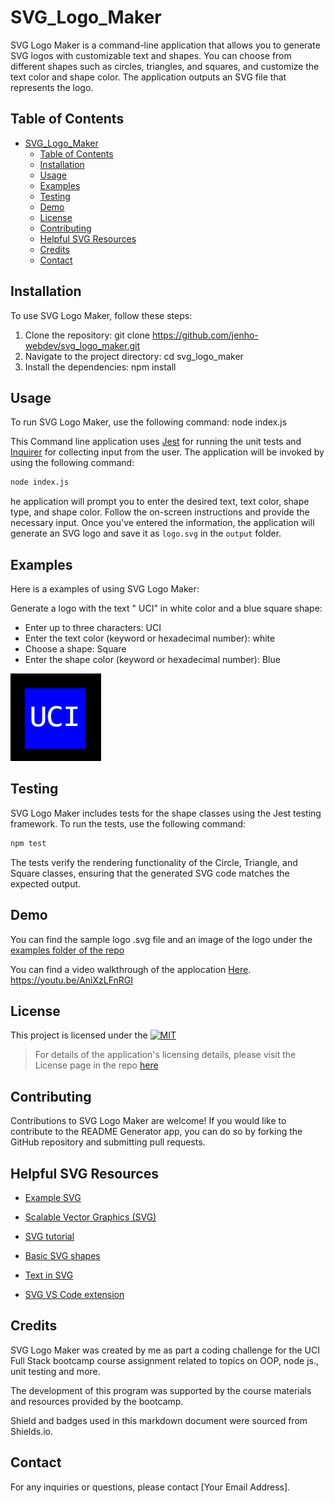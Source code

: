 # SVG_Logo_Maker

SVG Logo Maker is a command-line application that allows you to generate SVG logos with customizable text and shapes. You can choose from different shapes such as circles, triangles, and squares, and customize the text color and shape color. The application outputs an SVG file that represents the logo.

## Table of Contents

- [SVG\_Logo\_Maker](#svg_logo_maker)
  - [Table of Contents](#table-of-contents)
  - [Installation](#installation)
  - [Usage](#usage)
  - [Examples](#examples)
  - [Testing](#testing)
  - [Demo](#demo)
  - [License](#license)
  - [Contributing](#contributing)
  - [Helpful SVG Resources](#helpful-svg-resources)
  - [Credits](#credits)
  - [Contact](#contact)

## Installation

To use SVG Logo Maker, follow these steps:

1. Clone the repository: git clone <https://github.com/jenho-webdev/svg_logo_maker.git>
2. Navigate to the project directory: cd svg_logo_maker
3. Install the dependencies: npm install

## Usage

To run SVG Logo Maker, use the following command:
node index.js

This Command line application uses [Jest](https://www.npmjs.com/package/jest) for running the unit tests and [Inquirer](https://www.npmjs.com/package/inquirer/v/8.2.4) for collecting input from the user. The application will be invoked by using the following command:

```bash
node index.js
```

he application will prompt you to enter the desired text, text color, shape type, and shape color. Follow the on-screen instructions and provide the necessary input. Once you've entered the information, the application will generate an SVG logo and save it as `logo.svg` in the `output` folder.

## Examples

Here is a examples of using SVG Logo Maker:

Generate a logo with the text " UCI" in white color and a blue square shape:

- Enter up to three characters: UCI
- Enter the text color (keyword or hexadecimal number): white
- Choose a shape: Square
- Enter the shape color (keyword or hexadecimal number): Blue

![sample logo](examples/UCI_TXT_WHITE_SQ_BLUE_SVG_LOGO.png)

## Testing

SVG Logo Maker includes tests for the shape classes using the Jest testing framework. To run the tests, use the following command:

```bash
npm test
```

The tests verify the rendering functionality of the Circle, Triangle, and Square classes, ensuring that the generated SVG code matches the expected output.

## Demo

You can find the sample logo .svg file and an image of the logo under the [examples folder of the repo](./examples/)

You can find a video walkthrough of the applocation [Here](https://youtu.be/AniXzLFnRGI).
<https://youtu.be/AniXzLFnRGI>

## License

This project is licensed under the [![MIT](https://img.shields.io/badge/License-MIT-lightgrey.svg)](https://github.com/jenho-webdev/svg_logo_maker/blob/main/LICENSE)

> For details of the application's licensing details, please visit the License page in the repo [here](https://github.com/jenho-webdev/svg_logo_maker/blob/main/LICENSE)

## Contributing

Contributions to SVG Logo Maker are welcome! If you would like to contribute to the README Generator app, you can do so by forking the GitHub repository and submitting pull requests.

## Helpful SVG Resources

- [Example SVG](https://static.fullstack-bootcamp.com/fullstack-ground/module-10/circle.svg)

- [Scalable Vector Graphics (SVG)](https://en.wikipedia.org/wiki/Scalable_Vector_Graphics)

- [SVG tutorial](https://developer.mozilla.org/en-US/docs/Web/SVG/Tutorial)
- [Basic SVG shapes](https://developer.mozilla.org/en-US/docs/Web/SVG/Tutorial/Basic_Shapes)

- [Text in SVG](https://developer.mozilla.org/en-US/docs/Web/SVG/Tutorial/Texts)

- [SVG VS Code extension](https://marketplace.visualstudio.com/items?itemName=jock.svg)

## Credits

SVG Logo Maker was created by me as part a coding challenge for the UCI Full Stack bootcamp course assignment related to topics on OOP, node js., unit testing and more.

The development of this program was supported by the course materials and resources provided by the bootcamp.

Shield and badges used in this markdown document were sourced from Shields.io.

## Contact

For any inquiries or questions, please contact [Your Email Address].
